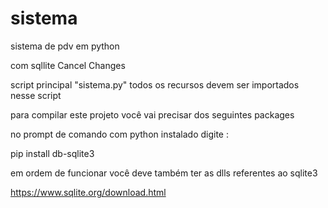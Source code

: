# sistema

sistema de pdv em python 

com sqllite Cancel Changes

script principal "sistema.py" todos os recursos devem ser importados nesse script


para compilar este projeto você vai precisar dos seguintes packages

no prompt de comando com python instalado digite :

pip install db-sqlite3

em ordem de funcionar você deve também ter as dlls referentes ao sqlite3

https://www.sqlite.org/download.html
